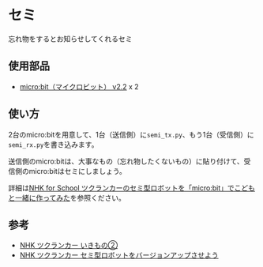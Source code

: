 # セミ
忘れ物をするとお知らせしてくれるセミ

## 使用部品
- [micro:bit（マイクロビット） v2.2](https://www.switch-science.com/products/7952?variant=42382193623238) x 2

## 使い方
2台のmicro:bitを用意して、1台（送信側）に`semi_tx.py`、もう1台（受信側）に`semi_rx.py`を書き込みます。

送信側のmicro:bitは、大事なもの（忘れ物したくないもの）に貼り付けて、受信側のmicro:bitはセミにしましょう。

詳細は[NHK for School ツクランカーのセミ型ロボットを「micro:bit」でこどもと一緒に作ってみた](https://karaage.hatenadiary.jp/entry/2022/11/23/073000)を参照ください。

## 参考
- [NHK ツクランカー いきもの②](https://www.nhk.or.jp/school/common/barcode/?das_id=D0005180445_00000)
- [NHK ツクランカー セミ型ロボットをバージョンアップさせよう](https://www.nhk.or.jp/school/common/barcode/?das_id=D0005320711_00000)
